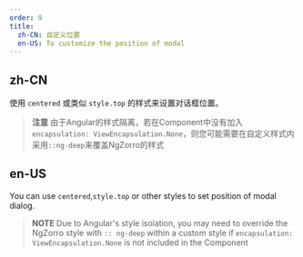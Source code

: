 ```yaml
---
order: 9
title:
  zh-CN: 自定义位置
  en-US: To customize the position of modal
---
```


## zh-CN

使用 `centered` 或类似 `style.top` 的样式来设置对话框位置。

> **注意** 由于Angular的样式隔离，若在Component中没有加入`encapsulation: ViewEncapsulation.None`，则您可能需要在自定义样式内采用`::ng-deep`来覆盖NgZorro的样式

## en-US

You can use `centered`,`style.top` or other styles to set position of modal dialog.

> **NOTE** Due to Angular's style isolation, you may need to override the NgZorro style with `:: ng-deep` within a custom style if `encapsulation: ViewEncapsulation.None` is not included in the Component
